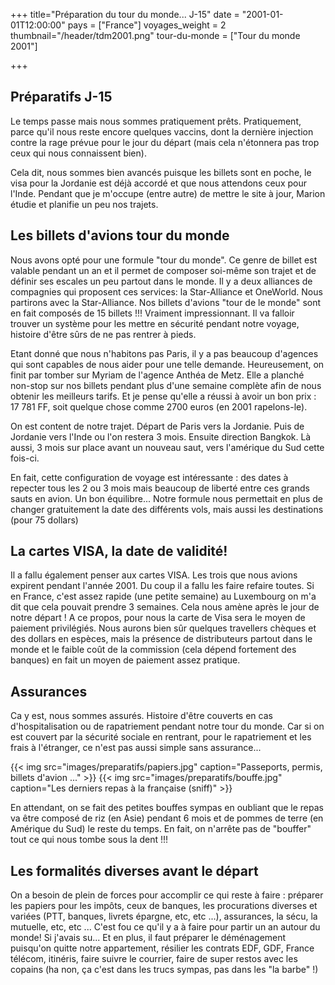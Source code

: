﻿+++
title="Préparation du tour du monde... J-15"
date = "2001-01-01T12:00:00"
pays = ["France"]
voyages_weight = 2
thumbnail="/header/tdm2001.png"
tour-du-monde = ["Tour du monde 2001"]


+++

## Préparatifs J-15

Le temps passe mais nous sommes pratiquement prêts. Pratiquement, parce qu'il nous reste encore quelques vaccins, dont la dernière injection contre la rage prévue pour le jour du départ (mais cela n'étonnera pas trop ceux qui nous connaissent bien).

Cela dit, nous sommes bien avancés puisque les billets sont en poche, le visa pour la Jordanie est déjà accordé et que nous attendons ceux pour l'Inde. Pendant que je m'occupe (entre autre) de mettre le site à jour, Marion étudie et planifie un peu nos trajets.

## Les billets d'avions tour du monde

Nous avons opté pour une formule "tour du monde". Ce genre de billet est valable pendant un an et il permet de composer soi-même son trajet et de définir ses escales un peu partout dans le monde. Il y a deux alliances de compagnies qui proposent ces services: la Star-Alliance et OneWorld. Nous partirons avec la Star-Alliance. Nos billets d'avions "tour de le monde" sont en fait composés de 15 billets !!! Vraiment impressionnant. Il va falloir trouver un système pour les mettre en sécurité pendant notre voyage, histoire d'être sûrs de ne pas rentrer à pieds.

Etant donné que nous n'habitons pas Paris, il y a pas beaucoup d'agences qui sont capables de nous aider pour une telle demande. Heureusement, on finit par tomber sur Myriam de l'agence Anthéa de Metz. Elle a planché non-stop sur nos billets pendant plus d'une semaine complète afin de nous obtenir les meilleurs tarifs. Et je pense qu'elle a réussi à avoir un bon prix : 17 781 FF, soit quelque chose comme 2700 euros (en 2001 rapelons-le).

On est content de notre trajet. Départ de Paris vers la Jordanie. Puis de Jordanie vers l'Inde ou l'on restera 3 mois. Ensuite direction Bangkok. Là aussi, 3 mois sur place avant un nouveau saut, vers l'amérique du Sud cette fois-ci.

En fait, cette configuration de voyage est intéressante : des dates à repecter tous les 2 ou 3 mois mais beaucoup de liberté entre ces grands sauts en avion. Un bon équilibre... Notre formule nous permettait en plus de changer gratuitement la date des différents vols, mais aussi les destinations (pour 75 dollars)

## La cartes VISA, la date de validité!

Il a fallu également penser aux cartes VISA. Les trois que nous avions expirent pendant l'année 2001. Du coup il a fallu les faire refaire toutes. Si en France, c'est assez rapide (une petite semaine) au Luxembourg on m'a dit que cela pouvait prendre 3 semaines. Cela nous amène après le jour de notre départ ! A ce propos, pour nous la carte de Visa sera le moyen de paiement privilégiés. Nous aurons bien sûr quelques travellers chèques et des dollars en espèces, mais la présence de distributeurs partout dans le monde et le faible coût de la commission (cela dépend fortement des banques) en fait un moyen de paiement assez pratique.

## Assurances

Ca y est, nous sommes assurés. Histoire d'être couverts en cas d'hospitalisation ou de rapatriement pendant notre tour du monde. Car si on est couvert par la sécurité sociale en rentrant, pour le rapatriement et les frais à l'étranger, ce n'est pas aussi simple sans assurance...
	
	
{{< img src="images/preparatifs/papiers.jpg" caption="Passeports, permis, billets d'avion ..." >}}
{{< img src="images/preparatifs/bouffe.jpg" caption="Les derniers repas à la française (sniff)" >}}

En attendant, on se fait des petites bouffes sympas en oubliant que le repas va être composé de riz (en Asie) pendant 6 mois et de pommes de terre (en Amérique du Sud) le reste du temps. En fait, on n'arrête pas de "bouffer" tout ce qui nous tombe sous la dent !!!

## Les formalités diverses avant le départ

On a besoin de plein de forces pour accomplir ce qui reste à faire : préparer les papiers pour les impôts, ceux de banques, les procurations diverses et variées (PTT, banques, livrets épargne, etc, etc ...), assurances, la sécu, la mutuelle, etc, etc ... C'est fou ce qu'il y a à faire pour partir un an autour du monde! Si j'avais su... Et en plus, il faut préparer le déménagement puisqu'on quitte notre appartement, résilier les contrats EDF, GDF, France télécom, itinéris, faire suivre le courrier, faire de super restos avec les copains (ha non, ça c'est dans les trucs sympas, pas dans les "la barbe" !)